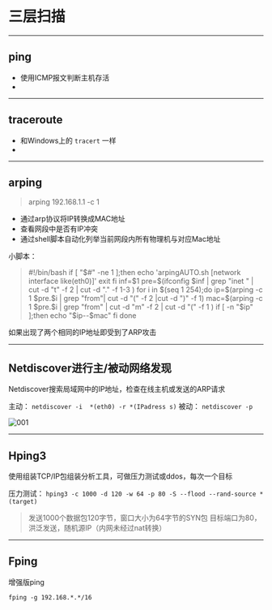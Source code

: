 # 三层扫描
----
## ping  
 - 使用ICMP报文判断主机存活
 - 

----  
## traceroute

- 和Windows上的 ``tracert`` 一样
- 

----  

## arping

>arping 192.168.1.1 -c 1  

- 通过arp协议将IP转换成MAC地址
- 查看网段中是否有IP冲突  
- 通过shell脚本自动化列举当前网段内所有物理机与对应Mac地址

小脚本：

>#!/bin/bash
if [ "\$#" -ne 1 ];then
	echo 'arpingAUTO.sh [network interface like(eth0)]'
	exit
fi
inf=\$1
pre=\$(ifconfig \$inf | grep "inet " | cut -d "t" -f 2 | cut -d "." -f 1-3 )
for i in \$(seq 1 254);do
	ip=\$(arping -c 1 \$pre.\$i | grep "from"| cut -d "(" -f 2 |cut -d ")" -f 1)
	mac=\$(arping -c 1 \$pre.\$i | grep "from" | cut -d "m" -f 2 | cut -d "(" -f 1 )
	if [ -n "\$ip" ];then
	echo "\$ip--\$mac"
	fi
done
>

如果出现了两个相同的IP地址即受到了ARP攻击

---

## Netdiscover进行主/被动网络发现

Netdiscover搜索局域网中的IP地址，检查在线主机或发送的ARP请求

主动：
`netdiscover -i  *(eth0) -r *(IPadress s)`
被动：
`netdiscover -p`

![001](https://cdn.statically.io/gh/Tlyh02/TL-s-pictualstorge@main/img/202341_140127_1680328886418.png)

---
## Hping3

使用组装TCP/IP包组装分析工具，可做压力测试或ddos，每次一个目标

压力测试：
`hping3 -c 1000 -d 120 -w 64 -p 80 -S --flood --rand-source *(target)`
>发送1000个数据包120字节，窗口大小为64字节的SYN包
目标端口为80，洪泛发送，随机源IP（内网未经过nat转换）
>

---

## Fping

增强版ping

`fping -g 192.168.*.*/16`
